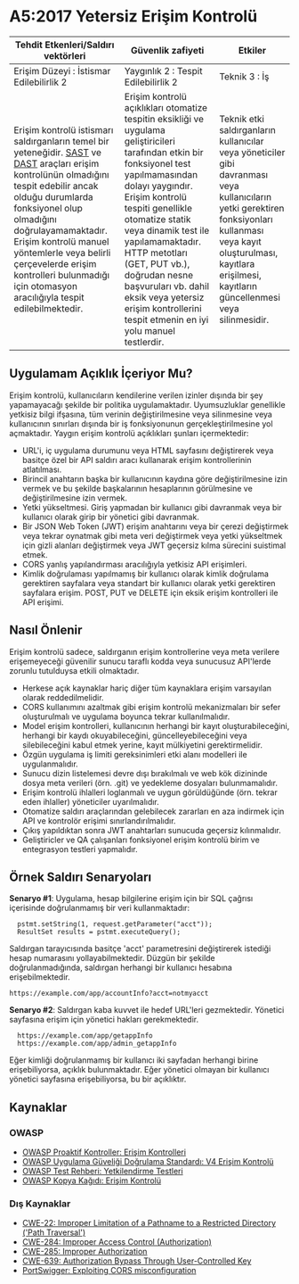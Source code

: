 # A5:2017 Yetersiz Erişim Kontrolü

| Tehdit Etkenleri/Saldırı vektörleri | Güvenlik zafiyeti  | Etkiler |
| -- | -- | -- |
| Erişim Düzeyi : İstismar Edilebilirlik 2 | Yaygınlık 2 : Tespit Edilebilirlik 2 | Teknik 3 : İş |
| Erişim kontrolü istismarı saldırganların temel bir yeteneğidir. [SAST](https://owasp.org/www-community/Source_Code_Analysis_Tools) ve [DAST](https://owasp.org/www-community/Vulnerability_Scanning_Tools) araçları erişim kontrolünün olmadığını tespit edebilir ancak olduğu durumlarda fonksiyonel olup olmadığını doğrulayamamaktadır. Erişim kontrolü manuel yöntemlerle veya belirli çerçevelerde erişim kontrolleri bulunmadığı için otomasyon aracılığıyla tespit edilebilmektedir. | Erişim kontrolü açıklıkları otomatize tespitin eksikliği ve uygulama geliştiricileri tarafından etkin bir fonksiyonel test yapılmamasından dolayı yaygındır. Erişim kontrolü tespiti genellikle otomatize statik veya dinamik test ile yapılamamaktadır. HTTP metotları (GET, PUT vb.), doğrudan nesne başvuruları vb. dahil eksik veya yetersiz erişim kontrollerini tespit etmenin en iyi yolu manuel testlerdir. | Teknik etki saldırganların kullanıcılar veya yöneticiler gibi davranması veya kullanıcıların yetki gerektiren fonksiyonları kullanması veya kayıt oluşturulması, kayıtlara erişilmesi, kayıtların güncellenmesi veya silinmesidir. |

## Uygulamam Açıklık İçeriyor Mu?

Erişim kontrolü, kullanıcıların kendilerine verilen izinler dışında bir şey yapamayacağı şekilde bir politika uygulamaktadır. Uyumsuzluklar genellikle yetkisiz bilgi ifşasına, tüm verinin değiştirilmesine veya silinmesine veya kullanıcının sınırları dışında bir iş fonksiyonunun gerçekleştirilmesine yol açmaktadır. Yaygın erişim kontrolü açıklıkları şunları içermektedir:

* URL'i, iç uygulama durumunu veya HTML sayfasını değiştirerek veya basitçe özel bir API saldırı aracı kullanarak erişim kontrollerinin atlatılması.
* Birincil anahtarın başka bir kullanıcının kaydına göre değiştirilmesine izin vermek ve bu şekilde başkalarının hesaplarının görülmesine ve değiştirilmesine izin vermek.
* Yetki yükseltmesi. Giriş yapmadan bir kullanıcı gibi davranmak veya bir kullanıcı olarak girip bir yönetici gibi davranmak.
* Bir JSON Web Token (JWT) erişim anahtarını veya bir çerezi değiştirmek veya tekrar oynatmak gibi meta veri değiştirmek veya yetki yükseltmek için gizli alanları değiştirmek veya JWT geçersiz kılma sürecini suistimal etmek.
* CORS yanlış yapılandırması aracılığıyla yetkisiz API erişimleri.
* Kimlik doğrulaması yapılmamış bir kullanıcı olarak kimlik doğrulama gerektiren sayfalara veya standart bir kullanıcı olarak yetki gerektiren sayfalara erişim. POST, PUT ve DELETE için eksik erişim kontrolleri ile API erişimi.

## Nasıl Önlenir

Erişim kontrolü sadece, saldırganın erişim kontrollerine veya meta verilere erişemeyeceği güvenilir sunucu taraflı kodda veya sunucusuz API'lerde zorunlu tutulduysa etkili olmaktadır.

* Herkese açık kaynaklar hariç diğer tüm kaynaklara erişim varsayılan olarak reddedilmelidir.
* CORS kullanımını azaltmak gibi erişim kontrolü mekanizmaları bir sefer oluşturulmalı ve uygulama boyunca tekrar kullanılmalıdır.
* Model erişim kontrolleri, kullanıcının herhangi bir kayıt oluşturabileceğini, herhangi bir kaydı okuyabileceğini, güncelleyebileceğini veya silebileceğini kabul etmek yerine, kayıt mülkiyetini gerektirmelidir. 
* Özgün uygulama iş limiti gereksinimleri etki alanı modelleri ile uygulanmalıdır.
* Sunucu dizin listelemesi devre dışı bırakılmalı ve web kök dizininde dosya meta verileri (örn. .git) ve yedekleme dosyaları bulunmamalıdır.
* Erişim kontrolü ihlalleri loglanmalı ve uygun görüldüğünde (örn. tekrar eden ihlaller) yöneticiler uyarılmalıdır.
* Otomatize saldırı araçlarından gelebilecek zararları en aza indirmek için API ve kontrolör erişimi sınırlandırılmalıdır.
* Çıkış yapıldıktan sonra JWT anahtarları sunucuda geçersiz kılınmalıdır.
* Geliştiricler ve QA çalışanları fonksiyonel erişim kontrolü birim ve entegrasyon testleri yapmalıdır.

## Örnek Saldırı Senaryoları

**Senaryo #1**: Uygulama, hesap bilgilerine erişim için bir SQL çağrısı içerisinde doğrulanmamış bir veri kullanmaktadır:

```
  pstmt.setString(1, request.getParameter("acct"));
  ResultSet results = pstmt.executeQuery();
```

Saldırgan tarayıcısında basitçe 'acct' parametresini değiştirerek istediği hesap numarasını yollayabilmektedir. Düzgün bir şekilde doğrulanmadığında, saldırgan herhangi bir kullanıcı hesabına erişebilmektedir.

`https://example.com/app/accountInfo?acct=notmyacct`

**Senaryo #2**: Saldırgan kaba kuvvet ile hedef URL'leri gezmektedir. Yönetici sayfasına erişim için yönetici hakları gerekmektedir.

```
  https://example.com/app/getappInfo
  https://example.com/app/admin_getappInfo
```

Eğer kimliği doğrulanmamış bir kullanıcı iki sayfadan herhangi birine erişebiliyorsa, açıklık bulunmaktadır. Eğer yönetici olmayan bir kullanıcı yönetici sayfasına erişebiliyorsa, bu bir açıklıktır.

## Kaynaklar

### OWASP

* [OWASP Proaktif Kontroller: Erişim Kontrolleri](https://owasp.org/www-project-proactive-controls/v3/en/c7-enforce-access-controls)
* [OWASP Uygulama Güveliği Doğrulama Standardı: V4 Erişim Kontrolü](https://github.com/OWASP/ASVS/blob/v4.0.2/4.0/en/0x11-V2-Authentication.md)
* [OWASP Test Rehberi: Yetkilendirme Testleri](https://owasp.org/www-project-web-security-testing-guide/latest/4-Web_Application_Security_Testing/05-Authorization_Testing/README)
* [OWASP Kopya Kağıdı: Erişim Kontrolü](https://cheatsheetseries.owasp.org/cheatsheets/Access_Control_Cheat_Sheet.html)

### Dış Kaynaklar

* [CWE-22: Improper Limitation of a Pathname to a Restricted Directory ('Path Traversal')](https://cwe.mitre.org/data/definitions/22.html)
* [CWE-284: Improper Access Control (Authorization)](https://cwe.mitre.org/data/definitions/284.html)
* [CWE-285: Improper Authorization](https://cwe.mitre.org/data/definitions/285.html)
* [CWE-639: Authorization Bypass Through User-Controlled Key](https://cwe.mitre.org/data/definitions/639.html)
* [PortSwigger: Exploiting CORS misconfiguration](https://portswigger.net/blog/exploiting-cors-misconfigurations-for-bitcoins-and-bounties)
